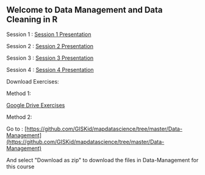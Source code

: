 ## Welcome to Data Management and Data Cleaning in R


Session 1 : [Session 1 Presentation](http://www.mapdatascience.com/Data-Management/Session1_pres.html)

Session 2 : [Session 2 Presentation](http://www.mapdatascience.com/Data-Management/Session2_pres.html)

Session 3 : [Session 3 Presentation](http://www.mapdatascience.com/Data-Management/Session3_pres.html)

Session 4 : [Session 4 Presentation](http://www.mapdatascience.com/Data-Management/Session4_pres.html)

Download Exercises:

Method 1:

[Google Drive Exercises](https://drive.google.com/drive/folders/15PGNjfBkrCCogzpelzcwn55z84GKVR87?usp=sharing)

Method 2: 

Go to : [https://github.com/GISKid/mapdatascience/tree/master/Data-Management](https://github.com/GISKid/mapdatascience/tree/master/Data-Management)

And select "Download as zip" to download the files in Data-Management for this course
